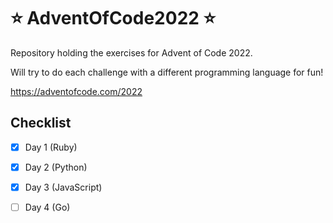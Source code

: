 # ⭐ AdventOfCode2022 ⭐

Repository holding the exercises for Advent of Code 2022.

Will try to do each challenge with a different programming language for fun!

https://adventofcode.com/2022

## Checklist

- [x] Day 1 (Ruby)
- [x] Day 2 (Python)
- [x] Day 3 (JavaScript)
- [ ] Day 4 (Go)

